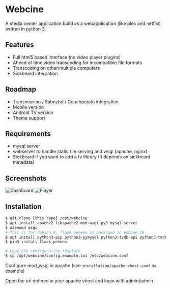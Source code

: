 # Webcine

A media center application build as a webapplication (like plex and netflix) written in python 3. 

## Features

* Full html5 based interface (no video player plugins)
* Ahead of time video transcoding for incompatible file formats
* Transcoding on other/multiple computers
* Sickbeard integration

## Roadmap

* Transmission / Sabnzbd / Couchpotato integration
* Mobile version
* Android TV version
* Theme support

## Requirements

* mysql server
* webserver to handle static file serving and wsgi (apache, nginx)
* Sickbeard if you want to add a tv library (It depends on sickbeard metadata)

## Screenshots

![Dashboard](http://brixitcdn.net/github/webcine/dashboard.png)
![Player](http://brixitcdn.net/github/webcine/player.png)

## Installation

```bash
$ git clone [this repo] /opt/webcine
$ apt install apache2 libapache2-mod-wsgi-py3 mysql-server
$ a2enmod wsgi
# This is for debian 9, flask_peewee is packaged in debian 10
$ apt install python3-pip python3-pymysql python3-tvdb-api python3-tmdbsimple python3-xmltodict
$ pip3 install flask_peewee

# Copy the configuration template
$ cp /opt/webcine/config.example.ini /etc/webcine.conf
```

Configure mod_wsgi in apache (see `installation/apache-vhost.conf` as example)

Open the url defined in your apache vhost and login with admin/admin